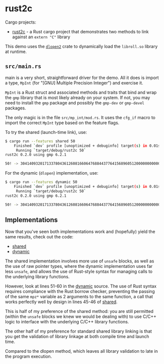 # rust2c

Cargo projects:
- [rust2c](./src/main.rs) - a Rust cargo project that demonstrates two methods to link against an
    `extern "C"` library

This demo uses the [`dlopen2`](https://github.com/OpenByteDev/dlopen2) crate to dynamically load the
`libroll.so` library at runtime.

## `src/main.rs`

main is a very short, straightforward driver for the demo. All it does is import a type, `MpInt`
(for "[GNU] Multiple Precision Integer") and exercise it.

`MpInt` is a Rust struct and associated methods and traits that bind and wrap the `gmp` library that
is most likely already on your system. If not, you may need to install the `gmp` package and
possibly the `gmp-dev` or `gmp-devel` packages.

The only magic is in the file `src/mp_int/mod.rs`. It uses the `cfg_if` macro to import the correct
`MpInt` type based on the feature flags.

To try the shared (launch-time link), use:

```sh
$ cargo run --features shared 50 
    Finished `dev` profile [unoptimized + debuginfo] target(s) in 0.01s
     Running `target/debug/rust2c 50`
rust2c 0.2.0 using gmp 6.2.1

50! -> 30414093201713378043612608166064768844377641568960512000000000000
```

For the dynamic (`dlopen`) implementation, use:

```sh
$ cargo run --features dynamic 50
    Finished `dev` profile [unoptimized + debuginfo] target(s) in 0.01s
     Running `target/debug/rust2c 50`
rust2c 0.2.0 using gmp 6.2.1

50! -> 30414093201713378043612608166064768844377641568960512000000000000
```


## Implementations

Now that you've seen both implementations work and (hopefully) yield the same results, check out the
code:

- [shared](./src/mp_int/gmp_shared.md)
- [dynamic](./src/mp_int/gmp_dynamic.md)

The shared implementation involves more use of `unsafe` blocks, as well as the use of raw pointer
types, where the dynamic implementation uses far less `unsafe`, and allows the use of Rust-style
syntax for managing calls to the underlying library functions.

However, look at lines 51-60 in the [dynamic](./src/mp_int/gmp_dynamic.rs) source. The use of Rust
syntax requires compliance with the Rust borrow checker, preventing the passing of the same `mpz*`
variable as 2 arguments to the same function, a call that works perfectly well by design in lines
45-46 of [shared](./src/mp_int/gmp_shared.md).

This is half of my preference of the shared method: you are still permitted (within the `unsafe`
blocks we knew we would be dealing with) to use C/C++ logic to interface with the underlying C/C++
library functions.

The other half of my preference for standard shared library linking is that you get the validation
of library linkage at both compile time and launch time.

Compared to the dlopen method, which leaves all library validation to late in the program execution.
